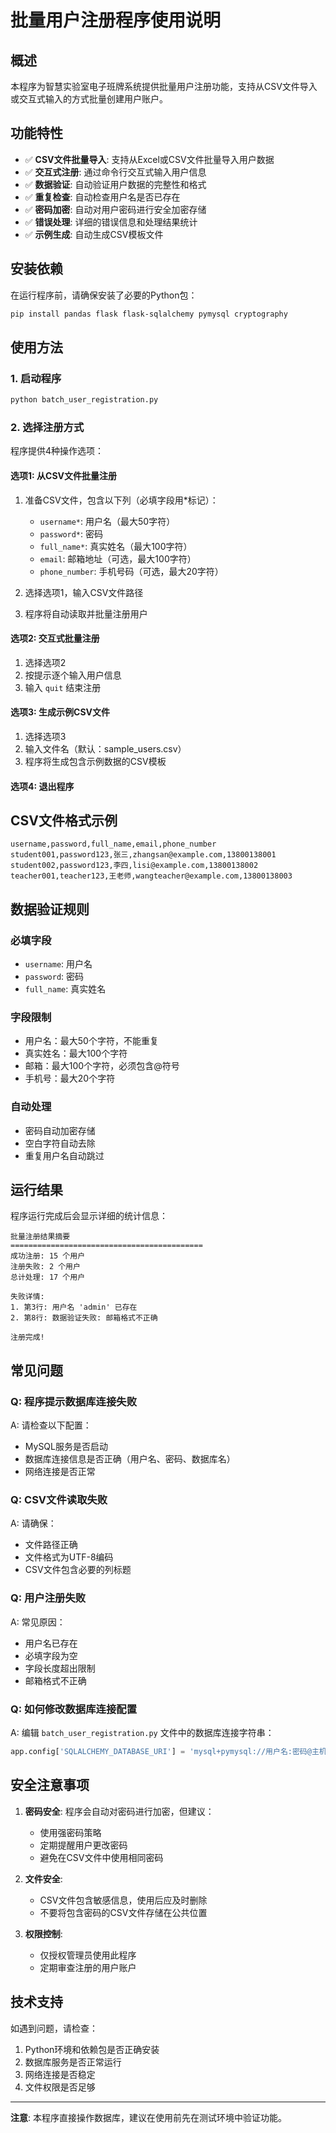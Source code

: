 # 批量用户注册程序使用说明

## 概述

本程序为智慧实验室电子班牌系统提供批量用户注册功能，支持从CSV文件导入或交互式输入的方式批量创建用户账户。

## 功能特性

- ✅ **CSV文件批量导入**: 支持从Excel或CSV文件批量导入用户数据
- ✅ **交互式注册**: 通过命令行交互式输入用户信息
- ✅ **数据验证**: 自动验证用户数据的完整性和格式
- ✅ **重复检查**: 自动检查用户名是否已存在
- ✅ **密码加密**: 自动对用户密码进行安全加密存储
- ✅ **错误处理**: 详细的错误信息和处理结果统计
- ✅ **示例生成**: 自动生成CSV模板文件

## 安装依赖

在运行程序前，请确保安装了必要的Python包：

```bash
pip install pandas flask flask-sqlalchemy pymysql cryptography
```

## 使用方法

### 1. 启动程序

```bash
python batch_user_registration.py
```

### 2. 选择注册方式

程序提供4种操作选项：

#### 选项1: 从CSV文件批量注册

1. 准备CSV文件，包含以下列（必填字段用*标记）：
   - `username*`: 用户名（最大50字符）
   - `password*`: 密码
   - `full_name*`: 真实姓名（最大100字符）
   - `email`: 邮箱地址（可选，最大100字符）
   - `phone_number`: 手机号码（可选，最大20字符）

2. 选择选项1，输入CSV文件路径
3. 程序将自动读取并批量注册用户

#### 选项2: 交互式批量注册

1. 选择选项2
2. 按提示逐个输入用户信息
3. 输入 `quit` 结束注册

#### 选项3: 生成示例CSV文件

1. 选择选项3
2. 输入文件名（默认：sample_users.csv）
3. 程序将生成包含示例数据的CSV模板

#### 选项4: 退出程序

## CSV文件格式示例

```csv
username,password,full_name,email,phone_number
student001,password123,张三,zhangsan@example.com,13800138001
student002,password123,李四,lisi@example.com,13800138002
teacher001,teacher123,王老师,wangteacher@example.com,13800138003
```

## 数据验证规则

### 必填字段
- `username`: 用户名
- `password`: 密码
- `full_name`: 真实姓名

### 字段限制
- 用户名：最大50个字符，不能重复
- 真实姓名：最大100个字符
- 邮箱：最大100个字符，必须包含@符号
- 手机号：最大20个字符

### 自动处理
- 密码自动加密存储
- 空白字符自动去除
- 重复用户名自动跳过

## 运行结果

程序运行完成后会显示详细的统计信息：

```
批量注册结果摘要
===========================================
成功注册: 15 个用户
注册失败: 2 个用户
总计处理: 17 个用户

失败详情:
1. 第3行: 用户名 'admin' 已存在
2. 第8行: 数据验证失败: 邮箱格式不正确

注册完成!
```

## 常见问题

### Q: 程序提示数据库连接失败
A: 请检查以下配置：
- MySQL服务是否启动
- 数据库连接信息是否正确（用户名、密码、数据库名）
- 网络连接是否正常

### Q: CSV文件读取失败
A: 请确保：
- 文件路径正确
- 文件格式为UTF-8编码
- CSV文件包含必要的列标题

### Q: 用户注册失败
A: 常见原因：
- 用户名已存在
- 必填字段为空
- 字段长度超出限制
- 邮箱格式不正确

### Q: 如何修改数据库连接配置
A: 编辑 `batch_user_registration.py` 文件中的数据库连接字符串：
```python
app.config['SQLALCHEMY_DATABASE_URI'] = 'mysql+pymysql://用户名:密码@主机:端口/数据库名'
```

## 安全注意事项

1. **密码安全**: 程序会自动对密码进行加密，但建议：
   - 使用强密码策略
   - 定期提醒用户更改密码
   - 避免在CSV文件中使用相同密码

2. **文件安全**: 
   - CSV文件包含敏感信息，使用后应及时删除
   - 不要将包含密码的CSV文件存储在公共位置

3. **权限控制**:
   - 仅授权管理员使用此程序
   - 定期审查注册的用户账户

## 技术支持

如遇到问题，请检查：
1. Python环境和依赖包是否正确安装
2. 数据库服务是否正常运行
3. 网络连接是否稳定
4. 文件权限是否足够

---

**注意**: 本程序直接操作数据库，建议在使用前先在测试环境中验证功能。